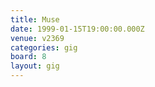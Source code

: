 ```yaml
---
title: Muse
date: 1999-01-15T19:00:00.000Z
venue: v2369
categories: gig
board: 8
layout: gig
---
```

